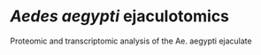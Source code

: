 # _Aedes aegypti_ ejaculotomics 
Proteomic and transcriptomic analysis of the Ae. aegypti ejaculate

